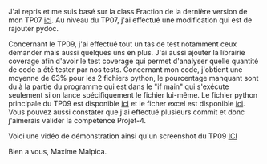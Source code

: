 J'ai repris et me suis basé sur la class Fraction de la dernière version de mon TP07 [ici](https://github.com/MaximeMalpica/TP07/blob/main/TP07.py). Au niveau du TP07, j'ai effectué une modification qui est de rajouter pydoc.

Concernant le TP09, j'ai effectué tout un tas de test notamment ceux demander mais aussi quelques uns en plus. J'ai aussi ajouter la librairie coverage afin d'avoir le test coverage qui permet d'analyser quelle quantité de code a été tester par nos tests. Concernant mon code, j'obtient une moyenne de 63% pour les 2 fichiers python, le pourcentage manquant sont du à la partie du programme qui est dans le "if main" qui s'exécute seulement si on lance spécifiquement le fichier lui-même.
Le fichier python principale du TP09 est disponible [ici](https://github.com/MaximeMalpica/TP09/blob/main/test_unitaire.py) et le ficher excel est disponible [ici](https://github.com/MaximeMalpica/TP09/blob/main/test_unitaire_tp09.xlsx).
Vous pouvez aussi constater que j'ai effectué plusieurs commit et donc j'aimerais valider la compétence Projet-4.

Voici une vidéo de démonstration ainsi qu'un screenshot du TP09 [ICI](https://ephec-my.sharepoint.com/:f:/r/personal/he202259_students_ephec_be/Documents/Video%20TP09?csf=1&web=1&e=905K04)


Bien a vous, 
Maxime Malpica.
